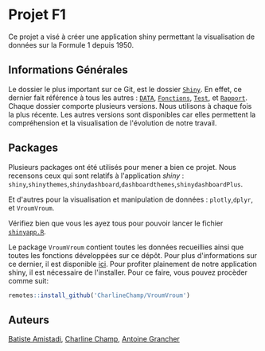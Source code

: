 # Projet F1

Ce projet a visé à créer une application shiny permettant la visualisation de données sur la Formule 1 depuis 1950.

## Informations Générales 

Le dossier le plus important sur ce Git, est le dossier [```Shiny```](https://github.com/Antoine7526/F1Repo/tree/main/Shiny). En effet, ce dernier fait référence à tous les autres : [```DATA```](https://github.com/Antoine7526/F1Repo/tree/main/DATA), [```Fonctions```](https://github.com/Antoine7526/F1Repo/tree/main/Fonctions),
[```Test```](https://github.com/Antoine7526/F1Repo/tree/main/Test), et [```Rapport```](https://github.com/Antoine7526/F1Repo/tree/main/Rapport). Chaque dossier comporte plusieurs versions. Nous utilisons à chaque fois la plus récente. Les autres versions sont disponibles car elles permettent la compréhension et la visualisation de l'évolution de notre travail.


## Packages

Plusieurs packages ont été utilisés pour mener a bien ce projet. Nous recensons ceux qui sont relatifs à l'application *shiny* : 
```shiny```,```shinythemes```,```shinydashboard```,```dashboardthemes```,```shinydashboardPlus```.

Et d'autres pour la visualisation et manipulation de données : 
```plotly```,```dplyr```, et ```VroumVroum```.

Vérifiez bien que vous les ayez tous pour pouvoir lancer le fichier [```shinyapp.R```](https://github.com/Antoine7526/F1Repo/blob/main/Shiny/3.1/shinyapp.R).

Le package ```VroumVroum``` contient toutes les données recueillies ainsi que toutes les fonctions développées sur ce dépôt. Pour plus d'informations sur ce dernier, il est disponible [ici](https://github.com/CharlineChamp/VroumVroum). Pour profiter plainement de notre application shiny, il est nécessaire de l'installer.
Pour ce faire, vous pouvez procèder comme suit: 
```r
remotes::install_github('CharlineChamp/VroumVroum') 
```
## Auteurs

[Batiste Amistadi](https://github.com/devilbaba), [Charline Champ](https://github.com/CharlineChamp), [Antoine Grancher](https://github.com/Antoine7526)


